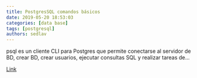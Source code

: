 ```yaml
---
title: PostgresSQL comandos básicos 
date: 2019-05-20 18:53:03
categories: [data base]
tags: [postgresql]
authors: sedlav
---
```


psql es un cliente CLI para Postgres que permite conectarse al servidor de BD, crear BD, crear usuarios, ejecutar consultas SQL y realizar tareas de…

[Link](https://www.librebyte.net/base-de-datos/postgressql-comandos-basicos/)
